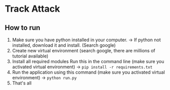# Track Attack

## How to run
1. Make sure you have python installed in your computer.
	-> If python not installed, download it and install. (Search google)
2. Create new virtual environment (search google, there are millions of tutorial available)
3. Install all required modules
	Run this in the command line (make sure you activated virtual environment)
	-> `pip install -r requirements.txt`
4. Run the application using this command (make sure you activated virtual environment)
	-> `python run.py`
5. That's all
